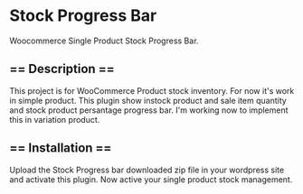 # Stock Progress Bar
 Woocommerce Single Product Stock Progress Bar.

## == Description == <br />
This project is for WooCommerce Product stock inventory. For now it's work in simple product. This plugin show instock product and sale item quantity and stock product persantage progress bar. I'm working now to implement this in variation product.

## == Installation == <br />
Upload the Stock Progress bar downloaded zip file in your wordpress site and activate this plugin. Now active your single product stock management. 
